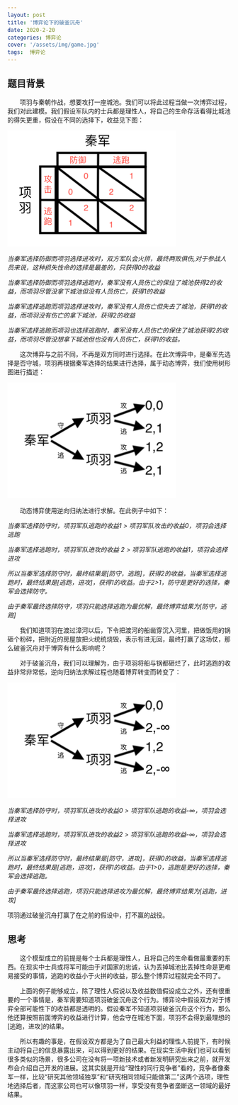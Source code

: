```yaml
---
layout: post
title: '博弈论下的破釜沉舟'
date: 2020-2-20
categories: 博弈论
cover: '/assets/img/game.jpg'
tags:  博弈论
---
```

## 题目背景
&emsp;&emsp;项羽与秦朝作战，想要攻打一座城池。我们可以将此过程当做一次博弈过程，我们对此建模。我们假设军队内的士兵都是理性人，将自己的生命存活看得比城池的得失更重，假设在不同的选择下，收益见下图：


![](/assets/img/xiangyu1.png)


*当秦军选择防御而项羽选择进攻时，双方军队会火拼，最终两败俱伤,对于参战人员来说，这种损失性命的选择是最差的，只获得0的收益*


*当秦军选择防御而项羽选择逃跑时，秦军没有人员伤亡的保住了城池获得2的收益，而项羽尽管没拿下城池但没有人员伤亡，获得1的收益*


*当秦军选择逃跑而项羽选择进攻时，秦军没有人员伤亡但失去了城池，获得1的收益，而项羽没有伤亡的拿下城池，获得2的收益*


*当秦军选择逃跑而项羽也选择逃跑时，秦军没有人员伤亡的保住了城池获得2的收益，而项羽尽管没想拿下城池但也没有人员伤亡，获得1的收益。*


&emsp;&emsp;这次博弈与之前不同，不再是双方同时进行选择。在此次博弈中，是秦军先选择是否守城，项羽再根据秦军选择的结果进行选择，属于动态博弈，我们使用树形图进行描述：


![](/assets/img/xiangyu2.png)


&emsp;&emsp;动态博弈使用逆向归纳法进行求解。在此例子中如下：

*当秦军选择防守时，项羽军队逃跑的收益1 > 项羽军队攻击的收益0，项羽会选择逃跑*


*当秦军选择逃跑时，项羽军队进攻的收益 2 > 项羽军队逃跑的收益1，项羽会选择进攻*


*所以当秦军选择防守时，最终结果是[防守，逃跑]，获得2的收益，当秦军选择逃跑时，最终结果是[逃跑，进攻]，获得1的收益。由于2>1，防守是更好的选择，秦军会选择防守。*


*由于秦军最终选择防守，项羽只能选择逃跑为最优解，最终博弈结果为[防守，逃跑]*

&emsp;&emsp;我们知道项羽在渡过漳河以后，下令把渡河的船凿穿沉入河里，把做饭用的锅砸个粉碎，把附近的房屋放把火统统烧毁，表示有进无回，最终打赢了这场仗，那么破釜沉舟对于博弈有什么影响呢？


&emsp;&emsp;对于破釜沉舟，我们可以理解为，由于项羽将船与锅都砸烂了，此时逃跑的收益非常非常低，逆向归纳法求解过程也随着博弈转变而转变了：


![](/assets/img/xiangyu3.png)


*当秦军选择防守时，项羽军队进攻的收益0 > 项羽军队逃跑的收益-∞，项羽会选择进攻*


*当秦军选择逃跑时，项羽军队进攻的收益2 > 项羽军队逃跑的收益-∞，项羽会选择进攻*


*所以当秦军选择防守时，最终结果是[防守，进攻]，获得0的收益，当秦军选择逃跑时，最终结果是[逃跑，进攻]，获得1的收益。由于1>0，逃跑是更好的选择，秦军会选择逃跑。*


*由于秦军最终选择逃跑，项羽只能选择进攻为最优解，最终博弈结果为[逃跑，进攻]*


项羽通过破釜沉舟打赢了在之前的假设中，打不赢的战役。


## 思考
&emsp;&emsp;这个模型成立的前提是每个士兵都是理性人，且将自己的生命看做最重要的东西。在现实中士兵或将军可能由于对国家的忠诚，认为丢掉城池比丢掉性命是更难易接受的事情，逃跑的收益小于火拼的收益，那么整个博弈过程就完全不同了。


&emsp;&emsp;上面的例子能够成立，除了理性人假说以及收益数值假设成立之外，还有很重要的一个事情是，秦军需要知道项羽破釜沉舟这个行为。博弈论中假设双方对于博弈全部可能性下的收益都是透明的。假设秦军不知道项羽破釜沉舟这个行为，那么他还算按照前面博弈的收益进行计算，他会守在城池下面，项羽不会得到最理想的[逃跑，进攻]的结果。

&emsp;&emsp;所以有趣的事是，在假设双方都是为了自己最大利益的理性人前提下，有时候主动将自己的信息暴露出来，可以得到更好的结果。在现实生活中我们也可以看到很多类似的场景，很多公司在没有将一项新技术或者新发明研究出来之前，就开发布会介绍自己开发的进展。这其实就是开给“理性的同行竞争者”看的，竞争者像秦军一样，比较“研究其他领域独享”和“研究相同领域只能做第二”这两个选项，理性地选择后者，而这家公司也可以像项羽一样，享受没有竞争者垄断这一领域的最好结果。
